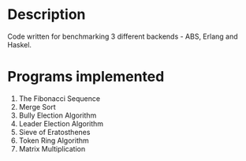 # Description
Code written for benchmarking 3 different backends - ABS, Erlang and Haskel.
# Programs implemented
  1. The Fibonacci Sequence
  2. Merge Sort
  3. Bully Election Algorithm
  4. Leader Election Algorithm
  5. Sieve of Eratosthenes
  6. Token Ring Algorithm
  7. Matrix Multiplication
